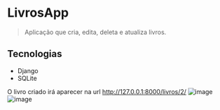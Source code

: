 # LivrosApp
> Aplicação que cria, edita, deleta e atualiza livros.


## Tecnologias
* Django  
* SQLite  

O livro criado irá aparecer na url http://127.0.0.1:8000/livros/2/
![image](https://user-images.githubusercontent.com/50178378/110854392-abdb2000-8293-11eb-9eb2-ae502ac7d52c.png)
![image](https://user-images.githubusercontent.com/50178378/110854541-ddec8200-8293-11eb-8873-76e6dfc841e4.png)



